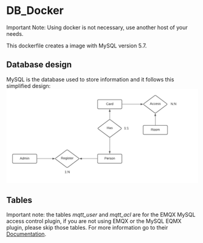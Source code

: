 # DB_Docker
Important Note: Using docker is not necessary, use another host of your needs.</br>

This dockerfile creates a image with MySQL version 5.7.</br>
## Database design 

MySQL is the database used to store information and it follows this simplified design: </br>
![all text](../images/DatabaseModel.png "Database model")

## Tables
Important note:  the tables _mqtt\_user_ and _mqtt\_acl_ are for the EMQX MySQL access control plugin, if you are not using EMQX or the MySQL EQMX plugin, please skip those tables. For more information go to their [Documentation](https://docs.emqx.io/en/broker/latest/advanced/acl-mysql.html#mysql-connection-information "MySql access control plugin documentation").</br>